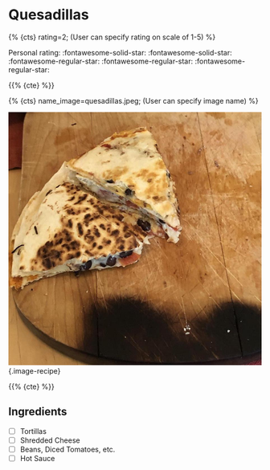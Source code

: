 # Quesadillas

{% {cts} rating=2; (User can specify rating on scale of 1-5) %}

Personal rating: :fontawesome-solid-star: :fontawesome-solid-star: :fontawesome-regular-star: :fontawesome-regular-star: :fontawesome-regular-star:

{{% {cte} %}}

{% {cts} name_image=quesadillas.jpeg; (User can specify image name) %}

![quesadillas.jpeg](./quesadillas.jpeg){.image-recipe}

{{% {cte} %}}

## Ingredients

- [ ] Tortillas
- [ ] Shredded Cheese
- [ ] Beans, Diced Tomatoes, etc.
- [ ] Hot Sauce
